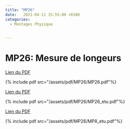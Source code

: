 ```yaml
---
title: "MP26"
date:   2021-04-11 15:55:00 +0100
categories:
  - Montages Physique

  
---
```


# MP26: Mesure de longeurs

[Lien du PDF](/assets/pdf/MP26/MP26.pdf)

{% include pdf src="/assets/pdf/MP26/MP26.pdf"%}

[Lien du PDF](/assets/pdf/MP26/MP26_etu.pdf)

{% include pdf src="/assets/pdf/MP26/MP26_etu.pdf"%}


[Lien du PDF](/assets/pdf/MP26/MP8_etu.pdf)

{% include pdf src="/assets/pdf/MP26/MP8_etu.pdf"%}

